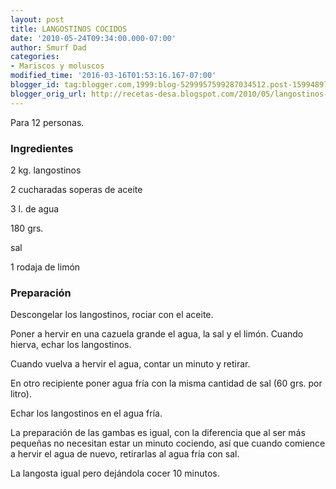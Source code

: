 ```yaml
---
layout: post
title: LANGOSTINOS COCIDOS
date: '2010-05-24T09:34:00.000-07:00'
author: Smurf Dad
categories:
- Mariscos y moluscos
modified_time: '2016-03-16T01:53:16.167-07:00'
blogger_id: tag:blogger.com,1999:blog-5299957599287034512.post-159948976070903306
blogger_orig_url: http://recetas-desa.blogspot.com/2010/05/langostinos-cocidos.html
---
```


Para 12 personas.

<h3>Ingredientes</h3>


2 kg. langostinos

2 cucharadas soperas de aceite

3 l. de agua

180 grs.

sal

1 rodaja de lim&oacute;n

<h3>Preparaci&oacute;n</h3>


Descongelar los langostinos, rociar con el aceite.

Poner a hervir en una cazuela grande el agua, la sal y el lim&oacute;n. Cuando hierva, echar los langostinos.

Cuando vuelva a hervir el agua, contar un minuto y retirar.

En otro recipiente poner agua fr&iacute;a con la misma cantidad de sal (60 grs. por litro).

Echar los langostinos en el agua fr&iacute;a.

La preparaci&oacute;n de las gambas es igual, con la diferencia que al ser m&aacute;s peque&ntilde;as no necesitan estar un minuto cociendo, as&iacute; que cuando comience a hervir el agua de nuevo, retirarlas al agua fr&iacute;a con sal.

La langosta igual pero dej&aacute;ndola cocer 10 minutos.


